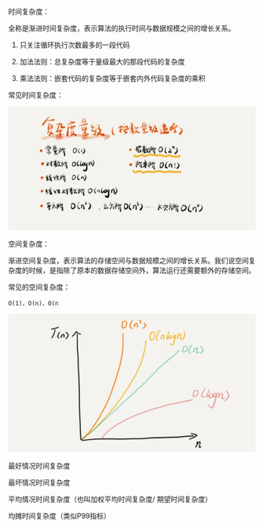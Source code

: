 时间复杂度：

  全称是渐进时间复杂度，表示算法的执行时间与数据规模之间的增长关系。

1. 只关注循环执行次数最多的一段代码

2. 加法法则：总复杂度等于量级最大的那段代码的复杂度

3. 乘法法则：嵌套代码的复杂度等于嵌套内外代码复杂度的乘积


常见时间复杂度：

![图片](./IMG/复杂度分析.md/d637d15d.png)


空间复杂度：

  渐进空间复杂度，表示算法的存储空间与数据规模之间的增长关系。我们说空间复杂度的时候，是指除了原本的数据存储空间外，算法运行还需要额外的存储空间。

常见的空间复杂度： 

    O(1)、O(n)、O(n


![图片](./IMG/复杂度分析.md/ecd5d5fd.png)


最好情况时间复杂度

最坏情况时间复杂度

平均情况时间复杂度（也叫加权平均时间复杂度/ 期望时间复杂度）

均摊时间复杂度（类似P99指标）


